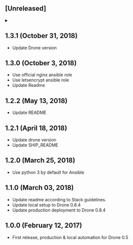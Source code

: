 ## [Unreleased]
<details>
  <summary>
  </summary>
</details>

## 1.3.1 (October 31, 2018)

* Update Drone version

## 1.3.0 (October 3, 2018)

* Use official nginx ansible role
* Use letsencrypt ansible role
* Update Readme

## 1.2.2 (May 13, 2018)

* Update README

## 1.2.1 (April 18, 2018)

* Update drone version
* Update SHIP_README

## 1.2.0 (March 25, 2018)

* Use python 3 by default for Ansible

## 1.1.0 (March 03, 2018)

* Update readme according to Stack guidelines.
* Update local setup to Drone 0.8.4
* Update production deployment to Drone 0.8.4

## 1.0.0 (February 12, 2017)

* First release, production & local automation for Drone 0.5
